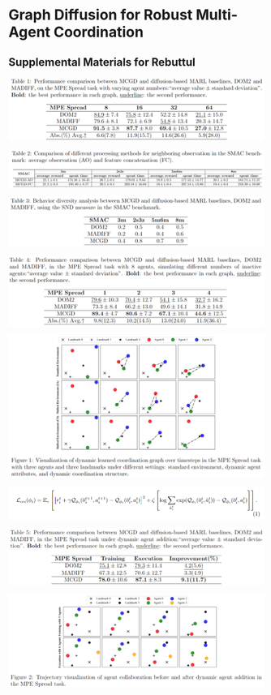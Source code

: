 # Graph Diffusion for Robust Multi-Agent Coordination

## Supplemental Materials for Rebuttul

![](images/Table_1.png)

![](images/Table_2.png)

![](images/Table_3.png)

![](images/Table_4.png)

![](images/Figure_1.png)

![](images/Equation_1.png)

![](images/Table_5.png)

![](images/Figure_2.png)
